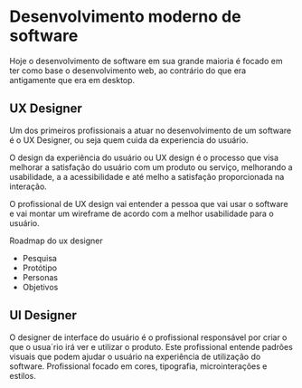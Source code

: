 # Desenvolvimento moderno de software

Hoje o desenvolvimento de software em sua grande maioria é focado em ter como base o desenvolvimento web, ao contrário do que era antigamente que era em desktop.

## UX Designer

Um dos primeiros profissionais a atuar no desenvolvimento de um software é o UX Designer, ou seja quem cuida da experiencia do usuário.

O design da experiência do usuário ou UX design é o processo que visa melhorar a satisfação do usuário com um produto ou serviço, melhorando a usabilidade, a a acessibilidade e até melho a satisfação proporcionada na interação.

O profissional de UX design vai entender a pessoa que vai usar o software e vai montar um wireframe de acordo com a melhor usabilidade para o usuário.

Roadmap do ux designer
* Pesquisa
* Protótipo
* Personas
* Objetivos

## UI Designer

O designer de interface do usuário é o profissional responsável por criar o que o usua´rio irá ver e utilizar o produto. Este profissional entende padrões visuais que podem ajudar o usuário na experiência de utilização do software.
Profissional focado em cores, tipografia, microinterações e estilos.
